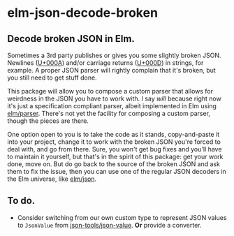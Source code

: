 # elm-json-decode-broken


## Decode broken JSON in Elm.

Sometimes a 3rd party publishes or gives you some slightly broken JSON. Newlines
([U+000A](https://www.compart.com/en/unicode/U+000A)) and/or carriage returns
([U+000D](https://www.compart.com/en/unicode/U+000D)) in strings, for example. A
proper JSON parser will rightly complain that it's broken, but you still need to
get stuff done.

This package will allow you to compose a custom parser that allows for weirdness
in the JSON you have to work with. I say *will* because right now it's just a
specification compliant parser, albeit implemented in Elm using [elm/parser][].
There's not yet the facility for composing a custom parser, though the pieces
are there.

One option open to you is to take the code as it stands, copy-and-paste it into
your project, change it to work with the broken JSON you're forced to deal with,
and go from there. Sure, you won't get bug fixes and you'll have to maintain it
yourself, but that's in the spirit of this package: get your work done, move on.
But do go back to the source of the broken JSON and ask them to fix the issue,
then you can use one of the regular JSON decoders in the Elm universe, like
[elm/json][].


[elm/parser]: https://package.elm-lang.org/packages/elm/parser/latest/
[elm/json]: https://package.elm-lang.org/packages/elm/json/latest/


## To do.

- Consider switching from our own custom type to represent JSON values to
  `JsonValue` from [json-tools/json-value][]. **Or** provide a converter.


[json-tools/json-value]: https://package.elm-lang.org/packages/json-tools/json-value/latest/

